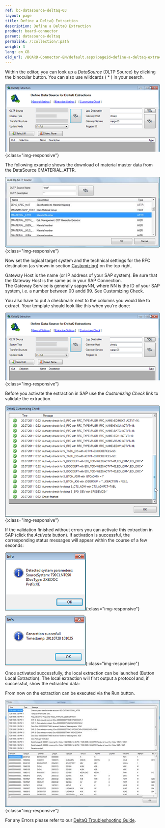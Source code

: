 ```yaml
---
ref: bc-datasource-deltaq-03
layout: page
title: Define a DeltaQ Extraction
description: Define a DeltaQ Extraction
product: board-connector
parent: datasource-deltaq
permalink: /:collection/:path
weight: 3
lang: en_GB
old_url: /BOARD-Connector-EN/default.aspx?pageid=define-a-deltaq-extraction
---
```


Within the editor, you can look up a *DataSource* (OLTP Source) by clicking the binocular button. You can also use wildcards ( * ) in your search.

![DeltaQ-Extraction](/img/content/DeltaQ-Extraction.png){:class="img-responsive"}

The following example shows the download of material master data from the DataSource 0MATERIAL_ATTR.

![DeltaQ-LookUp](/img/content/DeltaQ-LookUp.png){:class="img-responsive"}

Now set the logical target system and the technical settings for the RFC destination (as shown in section [Customizing](./customizing)) on the top right.

Gateway Host is the name (or IP address of your SAP system). Be sure that the Gateway Host is the same as in your SAP Connection. <br>
The Gateway Service is generally sapgwNN, where NN is the ID of your SAP system, i.e. a number between 00 andd 99.
See Customizing Check.
  
You also have to put a checkmark next to the columns you would like to extract. Your template should look like this when you're done:

![DeltaQ-Extraction-01](/img/content/DeltaQ-Extraction-01.png){:class="img-responsive"}

Before you activate the extraction in SAP use the *Customizing Check* link to validate the extraction.

![DeltaQ-Customizing-Check](/img/content/DeltaQ-Customizing-Check.png){:class="img-responsive"}

If the validation finished without errors you can activate this extraction in SAP (click the *Activate* button). If activation is successful, the corresponding status messages will appear within the course of a few seconds:

![DeltaQ-Message-01](/img/content/DeltaQ-Message-01.png){:class="img-responsive"}

![DeltaQ-Message-02](/img/content/DeltaQ-Message-02.png){:class="img-responsive"}

Once activated successfully, the local extraction can be launched (Button Local Extraction). The local extraction will first output a protocol and, if successful, show the extracted data: 

From now on the extraction can be executed via the Run button.

![DeltaQ-Source-Definition](/img/content/DeltaQ-Source-Definition.png){:class="img-responsive"}

For any Errors please refer to our [DeltaQ Troubleshooting Guide](https://my.theobald-software.com/index.php?/Knowledgebase/Article/View/107/4/deltaq-troubleshooting-guide). 